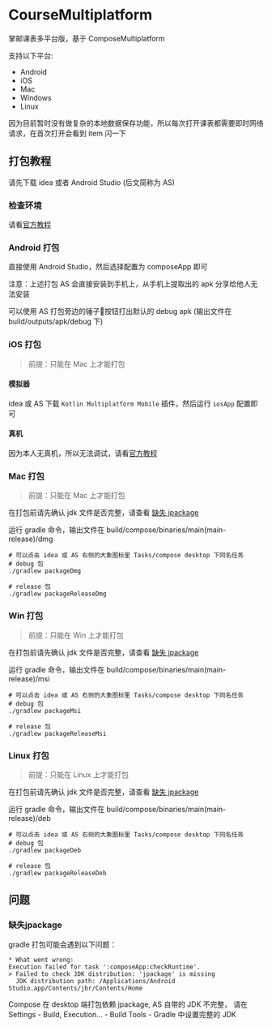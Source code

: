# CourseMultiplatform
掌邮课表多平台版，基于 ComposeMultiplatform

支持以下平台:
- Android
- iOS
- Mac
- Windows
- Linux

因为目前暂时没有做复杂的本地数据保存功能，所以每次打开课表都需要即时网络请求，在首次打开会看到 item 闪一下

## 打包教程
请先下载 idea 或者 Android Studio (后文简称为 AS)

### 检查环境
请看[官方教程](https://www.jetbrains.com/help/kotlin-multiplatform-dev/compose-multiplatform-setup.html#check-your-environment)

### Android 打包
直接使用 Android Studio，然后选择配置为 composeApp 即可

注意：上述打包 AS 会直接安装到手机上，从手机上提取出的 apk 分享给他人无法安装

可以使用 AS 打包旁边的锤子🔨按钮打出默认的 debug apk (输出文件在 build/outputs/apk/debug 下)

### iOS 打包

> 前提：只能在 Mac 上才能打包

#### 模拟器
idea 或 AS 下载 `Kotlin Multiplatform Mobile` 插件，然后运行 `iosApp` 配置即可

#### 真机
因为本人无真机，所以无法调试，请看[官方教程](https://www.jetbrains.com/help/kotlin-multiplatform-dev/compose-multiplatform-create-first-app.html#run-on-a-real-ios-device)

### Mac 打包

> 前提：只能在 Mac 上才能打包

在打包前请先确认 jdk 文件是否完整，请查看 [缺失 jpackage](#缺失jpackage)

运行 gradle 命令，输出文件在 build/compose/binaries/main(main-release)/dmg
```shell
# 可以点击 idea 或 AS 右侧的大象图标里 Tasks/compose desktop 下同名任务
# debug 包
./gradlew packageDmg

# release 包
./gradlew packageReleaseDmg
```

### Win 打包

> 前提：只能在 Win 上才能打包

在打包前请先确认 jdk 文件是否完整，请查看 [缺失 jpackage](#缺失jpackage)

运行 gradle 命令，输出文件在 build/compose/binaries/main(main-release)/msi
```shell
# 可以点击 idea 或 AS 右侧的大象图标里 Tasks/compose desktop 下同名任务
# debug 包
./gradlew packageMsi

# release 包
./gradlew packageReleaseMsi
```

### Linux 打包

> 前提：只能在 Linux 上才能打包

在打包前请先确认 jdk 文件是否完整，请查看 [缺失 jpackage](#缺失jpackage)

运行 gradle 命令，输出文件在 build/compose/binaries/main(main-release)/deb
```shell
# 可以点击 idea 或 AS 右侧的大象图标里 Tasks/compose desktop 下同名任务
# debug 包
./gradlew packageDeb

# release 包
./gradlew packageReleaseDeb
```

## 问题

### 缺失jpackage
gradle 打包可能会遇到以下问题：
```
* What went wrong:
Execution failed for task ':composeApp:checkRuntime'.
> Failed to check JDK distribution: 'jpackage' is missing
  JDK distribution path: /Applications/Android Studio.app/Contents/jbr/Contents/Home

```
Compose 在 desktop 端打包依赖 jpackage, AS 自带的 JDK 不完整，
请在 Settings - Build, Execution... - Build Tools - Gradle 中设置完整的 JDK
